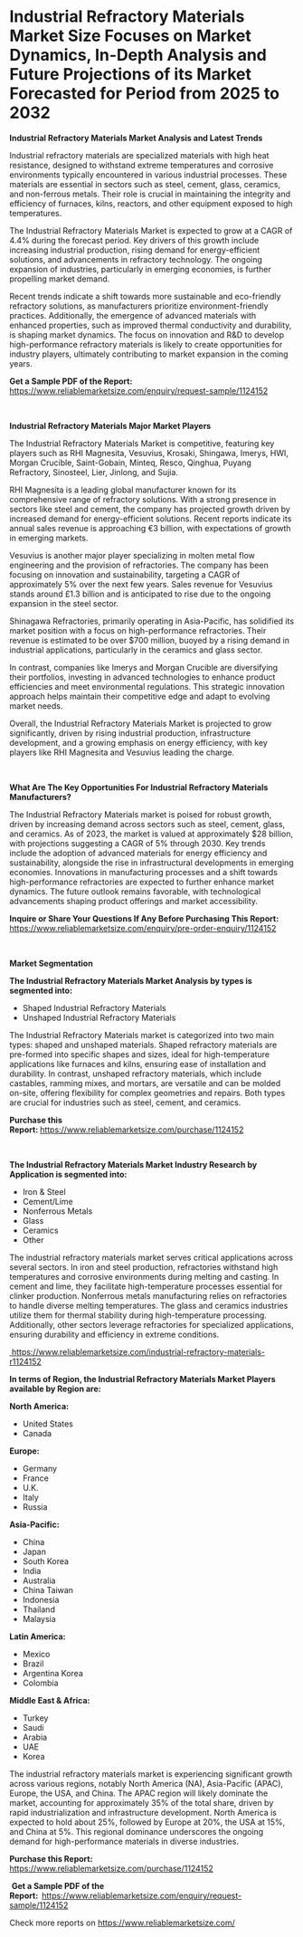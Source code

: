 <p><h1>Industrial Refractory Materials Market Size Focuses on Market Dynamics, In-Depth Analysis and Future Projections of its Market Forecasted for Period from 2025 to 2032</h1></p><p><strong>Industrial Refractory Materials Market Analysis and Latest Trends</strong></p>
<p><p>Industrial refractory materials are specialized materials with high heat resistance, designed to withstand extreme temperatures and corrosive environments typically encountered in various industrial processes. These materials are essential in sectors such as steel, cement, glass, ceramics, and non-ferrous metals. Their role is crucial in maintaining the integrity and efficiency of furnaces, kilns, reactors, and other equipment exposed to high temperatures.</p><p>The Industrial Refractory Materials Market is expected to grow at a CAGR of 4.4% during the forecast period. Key drivers of this growth include increasing industrial production, rising demand for energy-efficient solutions, and advancements in refractory technology. The ongoing expansion of industries, particularly in emerging economies, is further propelling market demand. </p><p>Recent trends indicate a shift towards more sustainable and eco-friendly refractory solutions, as manufacturers prioritize environment-friendly practices. Additionally, the emergence of advanced materials with enhanced properties, such as improved thermal conductivity and durability, is shaping market dynamics. The focus on innovation and R&D to develop high-performance refractory materials is likely to create opportunities for industry players, ultimately contributing to market expansion in the coming years.</p></p>
<p><strong>Get a Sample PDF of the Report:&nbsp;</strong> <a href="https://www.reliablemarketsize.com/enquiry/request-sample/1124152?utm_campaign=1197&utm_medium=2&utm_source=Github&utm_content=ia&utm_term=01022025&utm_id=industrial-refractory-materials">https://www.reliablemarketsize.com/enquiry/request-sample/1124152</a></p>
<p>&nbsp;</p>
<p><strong>Industrial Refractory Materials Major Market Players</strong></p>
<p><p>The Industrial Refractory Materials Market is competitive, featuring key players such as RHI Magnesita, Vesuvius, Krosaki, Shingawa, Imerys, HWI, Morgan Crucible, Saint-Gobain, Minteq, Resco, Qinghua, Puyang Refractory, Sinosteel, Lier, Jinlong, and Sujia. </p><p>RHI Magnesita is a leading global manufacturer known for its comprehensive range of refractory solutions. With a strong presence in sectors like steel and cement, the company has projected growth driven by increased demand for energy-efficient solutions. Recent reports indicate its annual sales revenue is approaching €3 billion, with expectations of growth in emerging markets.</p><p>Vesuvius is another major player specializing in molten metal flow engineering and the provision of refractories. The company has been focusing on innovation and sustainability, targeting a CAGR of approximately 5% over the next few years. Sales revenue for Vesuvius stands around £1.3 billion and is anticipated to rise due to the ongoing expansion in the steel sector.</p><p>Shinagawa Refractories, primarily operating in Asia-Pacific, has solidified its market position with a focus on high-performance refractories. Their revenue is estimated to be over $700 million, buoyed by a rising demand in industrial applications, particularly in the ceramics and glass sector.</p><p>In contrast, companies like Imerys and Morgan Crucible are diversifying their portfolios, investing in advanced technologies to enhance product efficiencies and meet environmental regulations. This strategic innovation approach helps maintain their competitive edge and adapt to evolving market needs.</p><p>Overall, the Industrial Refractory Materials Market is projected to grow significantly, driven by rising industrial production, infrastructure development, and a growing emphasis on energy efficiency, with key players like RHI Magnesita and Vesuvius leading the charge.</p></p>
<p>&nbsp;</p>
<p><strong>What Are The Key Opportunities For Industrial Refractory Materials Manufacturers?</strong></p>
<p><p>The Industrial Refractory Materials market is poised for robust growth, driven by increasing demand across sectors such as steel, cement, glass, and ceramics. As of 2023, the market is valued at approximately $28 billion, with projections suggesting a CAGR of 5% through 2030. Key trends include the adoption of advanced materials for energy efficiency and sustainability, alongside the rise in infrastructural developments in emerging economies. Innovations in manufacturing processes and a shift towards high-performance refractories are expected to further enhance market dynamics. The future outlook remains favorable, with technological advancements shaping product offerings and market accessibility.</p></p>
<p><strong>Inquire or Share Your Questions If Any Before Purchasing This Report:</strong> <a href="https://www.reliablemarketsize.com/enquiry/pre-order-enquiry/1124152?utm_campaign=1197&utm_medium=2&utm_source=Github&utm_content=ia&utm_term=01022025&utm_id=industrial-refractory-materials">https://www.reliablemarketsize.com/enquiry/pre-order-enquiry/1124152</a></p>
<p>&nbsp;</p>
<p><strong>Market Segmentation</strong></p>
<p><strong>The Industrial Refractory Materials Market Analysis by types is segmented into:</strong></p>
<p><ul><li>Shaped Industrial Refractory Materials</li><li>Unshaped Industrial Refractory Materials</li></ul></p>
<p><p>The Industrial Refractory Materials market is categorized into two main types: shaped and unshaped materials. Shaped refractory materials are pre-formed into specific shapes and sizes, ideal for high-temperature applications like furnaces and kilns, ensuring ease of installation and durability. In contrast, unshaped refractory materials, which include castables, ramming mixes, and mortars, are versatile and can be molded on-site, offering flexibility for complex geometries and repairs. Both types are crucial for industries such as steel, cement, and ceramics.</p></p>
<p><strong>Purchase this Report:&nbsp;</strong><a href="https://www.reliablemarketsize.com/purchase/1124152?utm_campaign=1197&utm_medium=2&utm_source=Github&utm_content=ia&utm_term=01022025&utm_id=industrial-refractory-materials">https://www.reliablemarketsize.com/purchase/1124152</a></p>
<p>&nbsp;</p>
<p><strong>The Industrial Refractory Materials Market Industry Research by Application is segmented into:</strong></p>
<p><ul><li>Iron & Steel</li><li>Cement/Lime</li><li>Nonferrous Metals</li><li>Glass</li><li>Ceramics</li><li>Other</li></ul></p>
<p><p>The industrial refractory materials market serves critical applications across several sectors. In iron and steel production, refractories withstand high temperatures and corrosive environments during melting and casting. In cement and lime, they facilitate high-temperature processes essential for clinker production. Nonferrous metals manufacturing relies on refractories to handle diverse melting temperatures. The glass and ceramics industries utilize them for thermal stability during high-temperature processing. Additionally, other sectors leverage refractories for specialized applications, ensuring durability and efficiency in extreme conditions.</p></p>
<p><a href="https://www.reliablemarketsize.com/industrial-refractory-materials-r1124152?utm_campaign=1197&utm_medium=2&utm_source=Github&utm_content=ia&utm_term=01022025&utm_id=industrial-refractory-materials">&nbsp;https://www.reliablemarketsize.com/industrial-refractory-materials-r1124152</a></p>
<p><strong>In terms of Region, the Industrial Refractory Materials Market Players available by Region are:</strong></p>
<p>
    <p> <strong> North America: </strong>
        <ul>
            <li>United States</li>
            <li>Canada</li>
        </ul>
        </p> 
    <p> <strong> Europe: </strong>
        <ul>
            <li>Germany</li>
            <li>France</li>
            <li>U.K.</li>
            <li>Italy</li>
            <li>Russia</li>
        </ul>
        </p> 
    <p> <strong> Asia-Pacific: </strong>
        <ul>
            <li>China</li>
            <li>Japan</li>
            <li>South Korea</li>
            <li>India</li>
            <li>Australia</li>
            <li>China Taiwan</li>
            <li>Indonesia</li>
            <li>Thailand</li>
            <li>Malaysia</li>
        </ul>
        </p> 
    <p> <strong> Latin America: </strong>
        <ul>
            <li>Mexico</li>
            <li>Brazil</li>
            <li>Argentina Korea</li>
            <li>Colombia</li>
        </ul>
        </p> 
    <p> <strong> Middle East & Africa: </strong>
        <ul>
            <li>Turkey</li>
            <li>Saudi</li>
            <li>Arabia</li>
            <li>UAE</li>
            <li>Korea</li>
        </ul>
    </p>
    </p>
<p><p>The industrial refractory materials market is experiencing significant growth across various regions, notably North America (NA), Asia-Pacific (APAC), Europe, the USA, and China. The APAC region will likely dominate the market, accounting for approximately 35% of the total share, driven by rapid industrialization and infrastructure development. North America is expected to hold about 25%, followed by Europe at 20%, the USA at 15%, and China at 5%. This regional dominance underscores the ongoing demand for high-performance materials in diverse industries.</p></p>
<p><strong>Purchase this Report: </strong><a href="https://www.reliablemarketsize.com/purchase/1124152?utm_campaign=1197&utm_medium=2&utm_source=Github&utm_content=ia&utm_term=01022025&utm_id=industrial-refractory-materials">https://www.reliablemarketsize.com/purchase/1124152</a></p>
<p>&nbsp;<strong>Get a Sample PDF of the Report:&nbsp;&nbsp;</strong><a href="https://www.reliablemarketsize.com/enquiry/request-sample/1124152?utm_campaign=1197&utm_medium=2&utm_source=Github&utm_content=ia&utm_term=01022025&utm_id=industrial-refractory-materials">https://www.reliablemarketsize.com/enquiry/request-sample/1124152</a></p>
<p><strong></strong></p>
<p>Check more reports on <a href="https://www.reliablemarketsize.com/?utm_campaign=1197&utm_medium=2&utm_source=Github&utm_content=ia&utm_term=01022025&utm_id=industrial-refractory-materials">https://www.reliablemarketsize.com/</a></p>